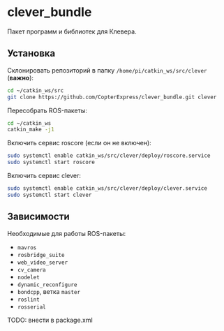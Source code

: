 # clever_bundle

Пакет программ и библиотек для Клевера.

Установка
---------

Склонировать репозиторий в папку `/home/pi/catkin_ws/src/clever` (**важно**):

```bash
cd ~/catkin_ws/src
git clone https://github.com/CopterExpress/clever_bundle.git clever
```

Пересобрать ROS-пакеты:

```bash
cd ~/catkin_ws
catkin_make -j1
```

Включить сервис roscore (если он не включен):

```bash
sudo systemctl enable catkin_ws/src/clever/deploy/roscore.service
sudo systemctl start roscore
```

Включить сервис clever:

```bash
sudo systemctl enable catkin_ws/src/clever/deploy/clever.service
sudo systemctl start clever
```

Зависимости
-----------

Необходимые для работы ROS-пакеты:

* `mavros`
* `rosbridge_suite`
* `web_video_server`
* `cv_camera`
* `nodelet`
* `dynamic_reconfigure`
* `bondcpp`, ветка `master`
* `roslint`
* `rosserial`

TODO: внести в package.xml
